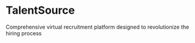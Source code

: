 # TalentSource
Comprehensive virtual recruitment platform designed to revolutionize the hiring process 
